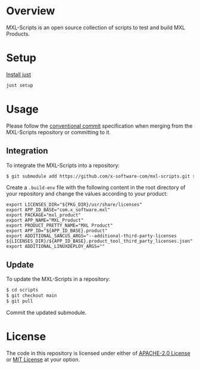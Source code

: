 # Overview

MXL-Scripts is an open source collection of scripts to test and build MXL Products.

# Setup

[Install just](https://just.systems/man/en/packages.html)

```sh
just setup
```

# Usage

Please follow the [conventional commit](https://www.conventionalcommits.org/en/v1.0.0/#summary) specification when merging from the MXL-Scripts repository or committing to it.

## Integration

To integrate the MXL-Scripts into a repository:

```sh
$ git submodule add https://github.com/x-software-com/mxl-scripts.git scripts
```

Create a `.build-env` file with the following content in the root directory of your repository and change the values according to your product:

```env
export LICENSES_DIR="${PKG_DIR}/usr/share/licenses"
export APP_ID_BASE="com.x_software.mxl"
export PACKAGE="mxl_product"
export APP_NAME="MXL_Product"
export PRODUCT_PRETTY_NAME="MXL Product"
export APP_ID="${APP_ID_BASE}.product"
export ADDITIONAL_SANCUS_ARGS="--additional-third-party-licenses ${LICENSES_DIR}/${APP_ID_BASE}.product_tool_third_party_licenses.json"
export ADDITIONAL_LINUXDEPLOY_ARGS=""
```

## Update

To update the MXL-Scripts in a repository:

```sh
$ cd scripts
$ git checkout main
$ git pull
```

Commit the updated submodule.

# License

The code in this repository is licensed under either of [APACHE-2.0 License](LICENSE-APACHE) or [MIT License](LICENSE-MIT) at your option.

